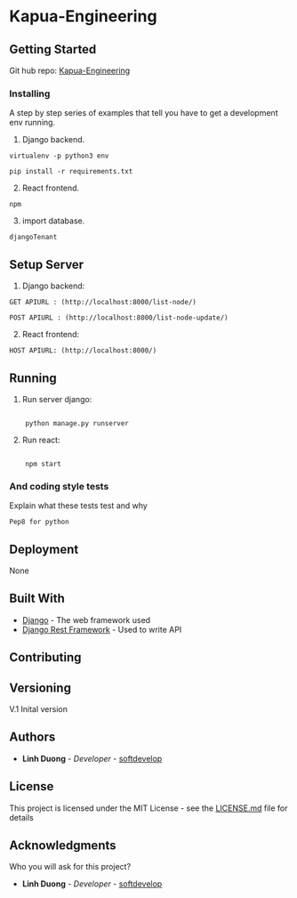 # Kapua-Engineering

## Getting Started
Git hub repo: [Kapua-Engineering](https://github.com/softdevelop/Kapua-Engineering)

### Installing

A step by step series of examples that tell you have to get a development env running.

1. Django backend.

```
virtualenv -p python3 env
```
```
pip install -r requirements.txt
```

2. React frontend.

```
npm
```

3. import database.

```
djangoTenant
```

## Setup Server
1. Django backend:

```
GET APIURL : (http://localhost:8000/list-node/)
```
```
POST APIURL : (http://localhost:8000/list-node-update/)
```
2. React frontend:

```
HOST APIURL: (http://localhost:8000/)
```

## Running

1. Run server django:
```

	python manage.py runserver
```
2. Run react:
```
	
	npm start 
```

### And coding style tests

Explain what these tests test and why

```
Pep8 for python
```

## Deployment

None

## Built With

* [Django](https://www.djangoproject.com/) - The web framework used
* [Django Rest Framework](http://www.django-rest-framework.org/) - Used to write API

## Contributing


## Versioning

V.1 Inital version

## Authors

* **Linh Duong** - *Developer* - [softdevelop](https://github.com/softdevelop)

## License

This project is licensed under the MIT License - see the [LICENSE.md](LICENSE.md) file for details

## Acknowledgments

Who you will ask for this project?
* **Linh Duong** - *Developer* - [softdevelop](https://github.com/softdevelop)
 
